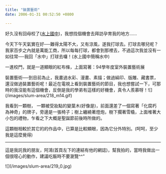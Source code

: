 ```yaml
---
title: "裝置藝術"
date: 2006-01-31 00:52:50 +0800

---
```

<p>好久沒有回母校了(<u>水上國中</u>)，我想找個機會去拜訪孕育我的地方......</p><p>今天下午天氣實在好──難得太陽不大，又有涼風，遂我打球去。打球去哪兒呢？我家百步之內就是萬能工商，所以每每打球，都會到那裡去，不過這次我並沒有一如往常──我回「水中」打球去囉！(水上國中簡稱水中)</p><p>一進校門，就是一道顯眼的紅布條，上面寫著：94學年度室外裝置藝術展</p><p>裝置藝術──到目前為止，我畫過水彩、漫畫、素描；做過絹印、版雕、藏書票，還沒做過裝置藝術呢！最近在電視上看到裝置藝術的節目，我也想嘗試一下，可那時的我沒能有這個機會，反倒是我的學弟有這樣的好機會，真令人羨慕呀！![](/images/slum-area/218_m14.gif)</p><p>我看到一顆樹， 一顆被受妝點的變葉木(好像是)，前面還差了一個寫著「化腐朽為神奇」的牌子，旁邊是一張椅子；樹上纏繞著燈炮，樹下擱著雪橇，上面堆著大小包的禮物，乍看之下大概是聖誕節前後時所做的。</p><p>這顆樹相較於其它的的作品中，已算是比較顯眼，因為它分外特別。(呵呵，至少我是這麼覺得)</p><p /><p /><hr /><p /><p>這是我託我的朋友，阿鴻(首頁左下的連結有他的網誌)，幫我拍的，當時我做出一個很噁心的動作，建議吃飯時不要瀏覽^^&quot;</p>
![](/images/slum-area/219_0.jpg)

